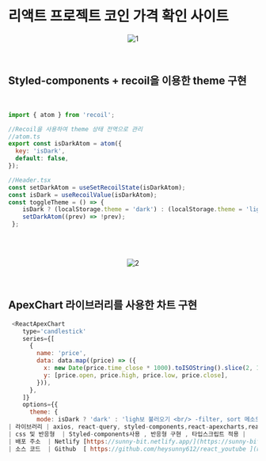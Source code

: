 # 리액트 프로젝트 코인 가격 확인 사이트 

<p align="center">
    <img src="https://github.com/heysunny612/ts-bitcoin/assets/127499117/9ee7355f-fcdf-4dba-a54a-aa762994469e" alt="1">
</p>

<br/>

## Styled-components + recoil을 이용한 theme 구현

 <br/>

```js
import { atom } from 'recoil';

//Recoil을 사용하여 theme 상태 전역으로 관리
//atom.ts
export const isDarkAtom = atom({
  key: 'isDark',
  default: false,
});

//Header.tsx
const setDarkAtom = useSetRecoilState(isDarkAtom);
const isDark = useRecoilValue(isDarkAtom);
const toggleTheme = () => {
    isDark ? (localStorage.theme = 'dark') : (localStorage.theme = 'light');
    setDarkAtom((prev) => !prev);
 };


```

<br/>
<br/>

<p align="center">
    <img src="https://github.com/heysunny612/ts-bitcoin/assets/127499117/710554b7-e8b6-456a-9dfd-6be7da6957dd" alt="2">
</p>


<br/>

## ApexChart 라이브러리를 사용한 차트 구현

```js
 <ReactApexChart
    type='candlestick'
    series={[
      {
        name: 'price',
        data: data.map((price) => ({
          x: new Date(price.time_close * 1000).toISOString().slice(2, 10),
          y: [price.open, price.high, price.low, price.close],
        })),
      },
    ]}
    options={{
      theme: {
        mode: isDark ? 'dark' : 'ligh보 불러오기 <br/> -filter, sort 메소드를 사용하여 높은 가격순 구현 <br/> -Styled-components + recoil을 이용한 theme 구현<br/> -ApexChart 라이브러리를 사용한 차트 구현 <br/> -React-router-dom을 사용하여 탭 UI 구현|
| 라이브러리 | axios, react-query, styled-components,react-apexcharts,react-router-dom, recoil |
| css 및 반응형  | Styled-components사용 , 반응형 구현 , 타입스크립트 적용 |
| 배포 주소  | Netlify [https://sunny-bit.netlify.app/](https://sunny-bit.netlify.app/) |
| 소스 코드  | Github  [ https://github.com/heysunny612/react_youtube ](https://github.com/heysunny612/ts-bitcoin)|


